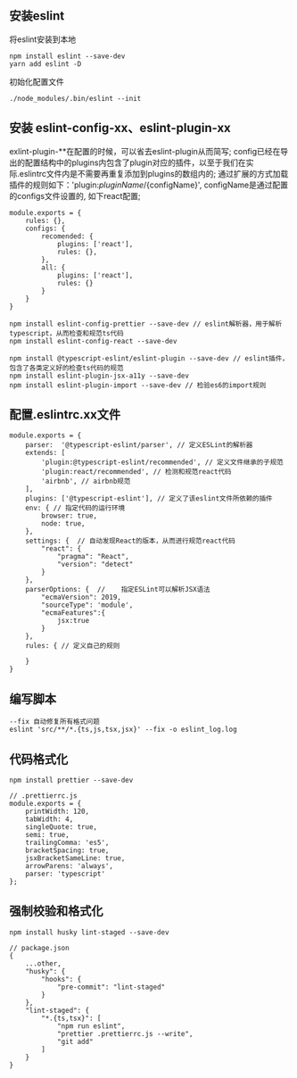 ## 安装eslint

将eslint安装到本地

``` 
npm install eslint --save-dev
yarn add eslint -D
```

初始化配置文件

``` 
./node_modules/.bin/eslint --init
```

## 安装 eslint-config-xx、eslint-plugin-xx

exlint-plugin-**在配置的时候，可以省去eslint-plugin从而简写;
config已经在导出的配置结构中的plugins内包含了plugin对应的插件，以至于我们在实际.eslintrc文件内是不需要再重复添加到plugins的数组内的;
通过扩展的方式加载插件的规则如下：'plugin:${pluginName}/${configName}', configName是通过配置的configs文件设置的, 如下react配置;
```
module.exports = {
    rules: {},
    configs: {
        recomended: {
            plugins: ['react'],
            rules: {},
        },
        all: {
            plugins: ['react'],
            rules: {}
        }
    }
}
```
``` 
npm install eslint-config-prettier --save-dev // eslint解析器，用于解析typescript，从而检查和规范ts代码
npm install eslint-config-react --save-dev

npm install @typescript-eslint/eslint-plugin --save-dev // eslint插件，包含了各类定义好的检查ts代码的规范
npm install eslint-plugin-jsx-a11y --save-dev
npm install eslint-plugin-import --save-dev // 检验es6的import规则
```

## 配置.eslintrc.xx文件

``` 
module.exports = {
    parser:  '@typescript-eslint/parser', // 定义ESLint的解析器
    extends: [
        'plugin:@typescript-eslint/recommended', // 定义文件继承的子规范
        'plugin:react/recommended', // 检测和规范react代码
        'airbnb', // airbnb规范
    ],
    plugins: ['@typescript-eslint'], // 定义了该eslint文件所依赖的插件
    env: { // 指定代码的运行环境
        browser: true,
        node: true,
    },
    settings: {  // 自动发现React的版本，从而进行规范react代码           
        "react": {
            "pragma": "React",
            "version": "detect"
        }
    },   
    parserOptions: {  //    指定ESLint可以解析JSX语法
        "ecmaVersion": 2019,
        "sourceType": 'module',
        "ecmaFeatures":{
            jsx:true
        }
    },
    rules: { // 定义自己的规则

    }                          
}

```

## 编写脚本

```
--fix 自动修复所有格式问题
eslint 'src/**/*.{ts,js,tsx,jsx}' --fix -o eslint_log.log
```

## 代码格式化

``` 
npm install prettier --save-dev

// .prettierrc.js
module.exports = {
    printWidth: 120,
    tabWidth: 4,
    singleQuote: true,
    semi: true,
    trailingComma: 'es5',
    bracketSpacing: true,
    jsxBracketSameLine: true,
    arrowParens: 'always',
    parser: 'typescript'
};
```

## 强制校验和格式化

``` 
npm install husky lint-staged --save-dev

// package.json
{
    ...other,
    "husky": {
        "hooks": {
            "pre-commit": "lint-staged"
        }
    },
    "lint-staged": {
        "*.{ts,tsx}": [
            "npm run eslint",
            "prettier .prettierrc.js --write",
            "git add"
        ]
    }
}
```
